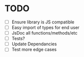 # TODO

- [ ] Ensure library is JS compatible
- [ ] Easy import of types for end user
- [ ] JsDoc all functions/methods/etc
- [ ] Tests?
- [ ] Update Dependancies
- [ ] Test more edge cases
